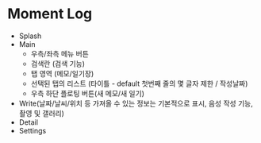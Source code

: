 # Moment Log

- Splash
- Main
  - 우측/좌측 메뉴 버튼
  - 검색란 (검색 기능)
  - 탭 영역 (메모/일기장)
  - 선택된 탭의 리스트 (타이틀 - default 첫번째 줄의 몇 글자 제한 / 작성날짜)
  - 우측 하단 플로팅 버튼(새 메모/새 일기)
- Write(날짜/날씨/위치 등 가져올 수 있는 정보는 기본적으로 표시, 음성 작성 기능, 촬영 및 갤러리)
- Detail
- Settings
